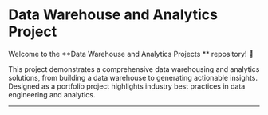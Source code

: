 # Data Warehouse and Analytics Project

Welcome to the **Data Warehouse and Analytics Projects ** repository! 🚀

This project demonstrates a comprehensive data warehousing and analytics solutions, from building a data warehouse to generating actionable insights.
Designed as a portfolio project highlights industry best practices in data engineering and analytics.



------
